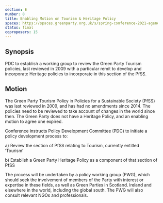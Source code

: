 ```yaml
---
section: E
number: 8
title: Enabling Motion on Tourism & Heritage Policy
spaces: https://spaces.greenparty.org.uk/s/spring-conference-2021-agenda-forum2/?contentId=77471
status: final
coproposers: 15
---
```

## Synopsis

PDC to establish a working group to review the Green Party Tourism policies, last reviewed in 2009 with a particular remit to develop and incorporate Heritage policies to incorporate in this section of the PfSS.

## Motion

The Green Party Tourism Policy in Policies for a Sustainable Society (PfSS) was last reviewed in 2009, and has had no amendments since 2014. The policies need to be reviewed to take account of changes in the world since then. The Green Party does not have a Heritage Policy, and an enabling motion to agree one expired.

Conference instructs Policy Development Committee (PDC) to initiate a policy development process to:

a)       Review the section of PfSS relating to Tourism, currently entitled ‘Tourism’

b)      Establish a Green Party Heritage Policy as a component of that section of PfSS

The process will be undertaken by a policy working group (PWG), which should seek the involvement of members of the Party with interest or expertise in these fields, as well as Green Parties in Scotland. Ireland and elsewhere in the world, including the global south. The PWG will also consult relevant NGOs and professionals.
